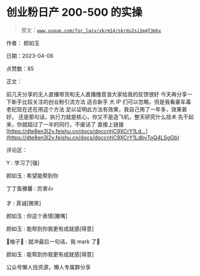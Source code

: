 # 创业粉日产 200-500 的实操

> 原文：[`www.yuque.com/for_lazy/xkrm14/skrdu2si1m4f3mhx`](https://www.yuque.com/for_lazy/xkrm14/skrdu2si1m4f3mhx)



作者： 颜如玉



日期：2023-04-06



点赞数：85

<ne-hole id="u9ced623f" data-lake-id="u9ced623f">

正文：



前几天分享的无人直播带货和无人直播撸音浪大家给我的反馈很好 今天再分享一下新手比较关注的创业粉引流方法 适合新手 大 IP 们可以忽略，但是我看豪车毒老纪现在还在用这个方法 足以证明此方法有效果，我自己用了一年多，效果甚好。 还是那句话，执行力就是核心，你又不是造飞机，整天研究什么技术 先干起来，你就超过了一半的同行，不废话了 直接上链接 [https://dte8en3l2y.feishu.cn/docs/doccntjC9XCrY1Ld...](https://dte8en3l2y.feishu.cn/docs/doccntjC9XCrY1LdbyToQ4LSgGb)

<ne-hole id="u1fc8d593" data-lake-id="u1fc8d593">

评论区：



Y : 学习了[强]



颜如玉 : 希望能帮到你



丁丁鱼雅馨 : 厉害👍



才 : 真诚[微笑]



颜如玉 : 你这个表情[撇嘴]



颜如玉 : 能帮到你我更有成就感[得意]



🍉柚子🍊 : 就冲最后一句话，我 mark 了💪



颜如玉 : 能帮到你我更有成就感[得意]

<ne-hole id="u2c33ee32" data-lake-id="u2c33ee32">

公众号懒人找资源，懒人专属群分享

</ne-hole></ne-hole></ne-hole>
